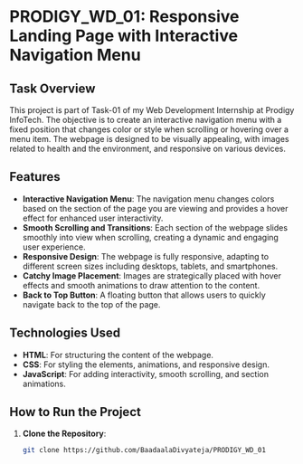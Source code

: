 # PRODIGY_WD_01: Responsive Landing Page with Interactive Navigation Menu

## Task Overview

This project is part of Task-01 of my Web Development Internship at Prodigy InfoTech. The objective is to create an interactive navigation menu with a fixed position that changes color or style when scrolling or hovering over a menu item. The webpage is designed to be visually appealing, with images related to health and the environment, and responsive on various devices.

## Features

- **Interactive Navigation Menu**: The navigation menu changes colors based on the section of the page you are viewing and provides a hover effect for enhanced user interactivity.
- **Smooth Scrolling and Transitions**: Each section of the webpage slides smoothly into view when scrolling, creating a dynamic and engaging user experience.
- **Responsive Design**: The webpage is fully responsive, adapting to different screen sizes including desktops, tablets, and smartphones.
- **Catchy Image Placement**: Images are strategically placed with hover effects and smooth animations to draw attention to the content.
- **Back to Top Button**: A floating button that allows users to quickly navigate back to the top of the page.

## Technologies Used

- **HTML**: For structuring the content of the webpage.
- **CSS**: For styling the elements, animations, and responsive design.
- **JavaScript**: For adding interactivity, smooth scrolling, and section animations.

## How to Run the Project

1. **Clone the Repository**:
   ```bash
   git clone https://github.com/BaadaalaDivyateja/PRODIGY_WD_01


